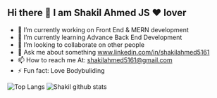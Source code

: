  ## Hi there 👋 I am Shakil Ahmed JS ❤️ lover 

- 🔭 I’m currently working on Front End & MERN development
- 🌱 I’m currently learning Advance Back End Development 
- 👯 I’m looking to collaborate on other people
- 💬 Ask me about something www.linkedin.com/in/shakilahmed5161
- 📫 How to reach me At: shakilahmed5161@gmail.com 
- ⚡ Fun fact: Love Bodybuliding



<img src="https://camo.githubusercontent.com/be899db429f784fd005a3fc7e0323e5b5297494ba9a82bb1c3cfefa408e2bef5/68747470733a2f2f6769746875622d726561646d652d73746174732e76657263656c2e6170702f6170692f746f702d6c616e67732f3f757365726e616d653d746869736973726964266c61796f75743d636f6d70616374267468656d653d68696768636f6e7472617374" alt="Top Langs" data-canonical-src="https://github-readme-stats.vercel.app/api/top-langs/?username=Shakil5161&layout=compact&theme=highcontrast" style="max-width:100%; display:inline">

<img src="https://camo.githubusercontent.com/e57b5e59e046a3fd8e6893395cae461db88d787a320f0f0b1a7d4d7588dc324d/68747470733a2f2f6769746875622d726561646d652d73746174732e76657263656c2e6170702f6170693f757365726e616d653d74686973697372696426636f756e745f707269766174653d747275652673686f775f69636f6e733d74727565267468656d653d68696768636f6e7472617374" alt="Shakil github stats" data-canonical-src="https://github-readme-stats.vercel.app/api?username=Shakil5161&amp;count_private=true&amp;show_icons=true&amp;theme=highcontrast" style="max-width:100%;">
